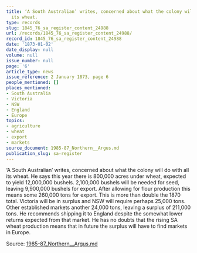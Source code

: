 ```yaml
---
title: ‘A South Australian’ writes, concerned about what the colony will do with all
  its wheat.
type: records
slug: 1845_76_sa_register_content_24988
url: /records/1845_76_sa_register_content_24988/
record_id: 1845_76_sa_register_content_24988
date: '1873-01-02'
date_display: null
volume: null
issue_number: null
page: '6'
article_type: news
issue_reference: 2 January 1873, page 6
people_mentioned: []
places_mentioned:
- South Australia
- Victoria
- NSW
- England
- Europe
topics:
- agriculture
- wheat
- export
- markets
source_document: 1985-87_Northern__Argus.md
publication_slug: sa-register
---
```


‘A South Australian’ writes, concerned about what the colony will do with all its wheat.  He says this year there is 800,000 acres under wheat, expected to yield 12,000,000 bushels.  2,100,000 bushels will be needed for seed, leaving 9,900,000 bushels for export.  After allowing for flour production this means some 260,000 tons for export.  This is more than double the 1870 total.  Victoria will be in surplus and NSW will require perhaps 25,000 tons.  Other established markets another 24,000 tons, leaving a surplus of 211,000 tons.  He recommends shipping it to England despite the somewhat lower returns expected from that market.  He has no doubts that the rising SA wheat production means that in future the surplus will have to find markets in Europe.

Source: [1985-87_Northern__Argus.md](/downloads/markdown/1985-87_Northern__Argus.md)
